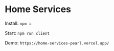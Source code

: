 # Home Services

Install: `npm i`

Start: `npm run client`

Demo: `https://home-services-pearl.vercel.app/`
